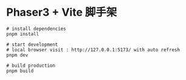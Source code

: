 # Phaser3 + Vite 脚手架

```shell
# install dependencies
pnpm install

# start development
# local browser visit : http://127.0.0.1:5173/ with auto refresh
pnpm dev

# build production
pnpm build
```